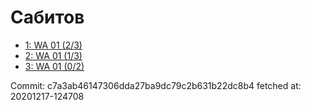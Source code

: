 # Сабитов
- [1: WA 01 (2/3)](1.md)
- [2: WA 01 (1/3)](2.md)
- [3: WA 01 (0/2)](3.md)

Commit: c7a3ab46147306dda27ba9dc79c2b631b22dc8b4
 fetched at: 20201217-124708
